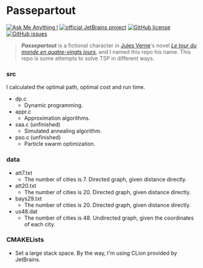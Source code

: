 #  Passepartout

[![Ask Me Anything !](https://img.shields.io/badge/Ask%20me-anything-1abc9c.svg)](https://GitHub.com/Naereen/ama)
[![official JetBrains project](http://jb.gg/badges/official.svg)](https://confluence.jetbrains.com/display/ALL/JetBrains+on+GitHub)
[![GitHub license](https://img.shields.io/github/license/Naereen/StrapDown.js.svg)](https://github.com/Naereen/StrapDown.js/blob/master/LICENSE)
[![GitHub issues](https://img.shields.io/github/issues/Naereen/StrapDown.js.svg)](https://GitHub.com/Naereen/StrapDown.js/issues/)

> ***Passepartout***  is a fictional character in [Jules Verne](https://en.wikipedia.org/wiki/Jules_Verne)'s novel [*Le tour du monde en quatre-vingts jours*]( https://en.wikipedia.org/wiki/Around_the_World_in_Eighty_Days), and I named this repo his name. This repo is some attempts to solve TSP in different ways.

### src

I calculated the optimal path, optimal cost and run time.

- dp.c
  -  Dynamic programming.
- appr.c
  - Approximation algorithms.
- saa.c (unfinished)
  -  Simulated annealing algorithm.
- pso.c (unfinished)
  -  Particle swarm optimization.

### data

- att7.txt
  - The number of cities is 7. Directed graph, given distance directly.
- att20.txt
  - The number of cities is 20. Directed graph, given distance directly.
- bays29.txt
  - The number of cities is 20. Directed graph, given distance directly.
- us48.dat
  - The number of cities is 48. Undirected graph, given the coordinates of each city.

### CMAKELists

- Set a large stack space. By the way, I'm using CLion provided by JetBrains.